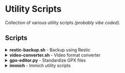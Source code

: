 # Utility Scripts

Collection of various utility scripts _(probably vibe coded)_.

## Scripts

<details>
<summary><strong>restic-backup.sh</strong> - Backup using Restic</summary>

Automated backup script using Restic with validation and cleanup functionality.

```bash
sudo ./restic-backup.sh <BACKUP_DIR> <RESTIC_REPO>
```

**Requirements:** `restic`

</details>

<details>
<summary><strong>video-converter.sh</strong> - Video format converter</summary>

Converts between video formats for DaVinci Resolve workflows.

```bash
# Convert MP4 to DNxHD (for DaVinci import)
./video-converter.sh to-dnxhd <directory>

# Convert MOV to mobile MP4 (for DaVinci export)
./video-converter.sh to-mobile <directory>
```

**Requirements:** `ffmpeg`

</details>

<details>
<summary><strong>gpx-editor.py</strong> - Standardize GPX files</summary>

Standardizes GPX files exported from various GPS recorders by removing unnecessary metadata.
Enforces consistent file naming to match internal track names.

```bash
python gpx-editor.py [OPTIONS] [DIRECTORY]

# Options:
-r    # recursive search
-v    # verbose output
-f    # fix files
-c    # count points
```

**Requirements:** `pip gpxpy`

</details>

<details>
<summary><strong>immich</strong> - Immich utility scripts</summary>

Simple utility scripts for Immich:

- [immich/check-uploaded.py](immich/check-uploaded.py): Verify if photos are already uploaded to Immich, with optional deletion of local copies.
- [immich/upload.py](immich/upload.py): Upload photos and videos to Immich with retry functionality and album support.

<h4>Setup</h4>

Configure the required environment variables using the <code>.env.template</code> file in <code>immich/</code>:

- <code>URL</code>: The URL of your Immich instance
- <code>API_KEY</code>: Your Immich API key (available in Account Settings of the Immich web interface)

<h4>Usage</h4>

<b>check-uploaded.py</b>

```bash
python immich/check-uploaded.py <photos_folder> [-d | --delete]
```

<b>upload.py</b>

```bash
python immich/upload.py <photos_folder> [-a ALBUM_ID | --album ALBUM_ID]
```

</details>

